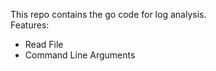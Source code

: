 This repo contains the go code for log analysis.
<br>
Features:
* Read File
* Command Line Arguments